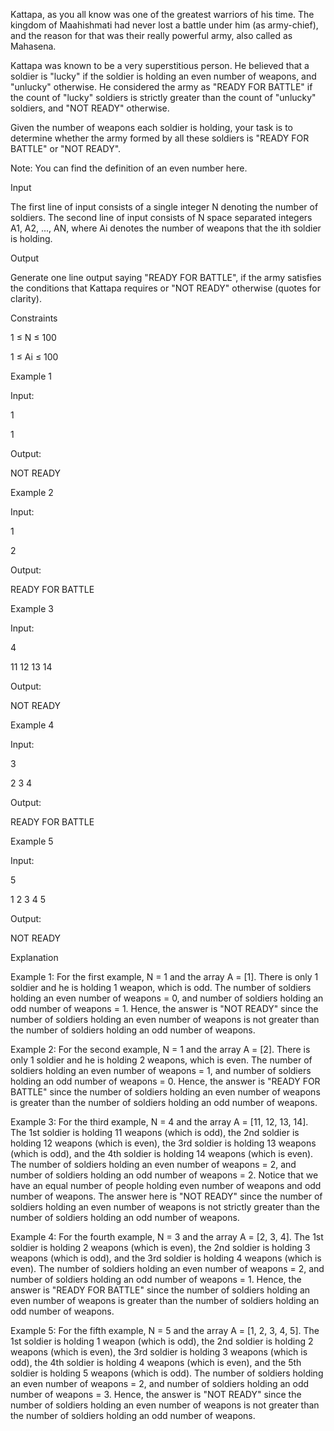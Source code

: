 Kattapa, as you all know was one of the greatest warriors of his time. The kingdom of Maahishmati had never lost a battle under him (as army-chief), and the reason for that was their really powerful army, also called as Mahasena.

Kattapa was known to be a very superstitious person. He believed that a soldier is "lucky" if the soldier is holding an even number of weapons, and "unlucky" otherwise. He considered the army as "READY FOR BATTLE" if the count of "lucky" soldiers is strictly greater than the count of "unlucky" soldiers, and "NOT READY" otherwise.

Given the number of weapons each soldier is holding, your task is to determine whether the army formed by all these soldiers is "READY FOR BATTLE" or "NOT READY".

Note: You can find the definition of an even number here.

Input

The first line of input consists of a single integer N denoting the number of soldiers. The second line of input consists of N space separated integers A1, A2, ..., AN, where Ai denotes the number of weapons that the ith soldier is holding.

Output

Generate one line output saying "READY FOR BATTLE", if the army satisfies the conditions that Kattapa requires or "NOT READY" otherwise (quotes for clarity).

Constraints

1 ≤ N ≤ 100

1 ≤ Ai ≤ 100

Example 1

Input:

1

1

Output:

NOT READY

Example 2

Input:

1

2

Output:

READY FOR BATTLE

Example 3

Input:

4

11 12 13 14

Output:

NOT READY

Example 4

Input:

3

2 3 4

Output:

READY FOR BATTLE

Example 5

Input:

5

1 2 3 4 5

Output:

NOT READY

Explanation

Example 1: For the first example, N = 1 and the array A = [1]. There is only 1 soldier and he is holding 1 weapon, which is odd. The number of soldiers holding an even number of weapons = 0, and number of soldiers holding an odd number of weapons = 1. Hence, the answer is "NOT READY" since the number of soldiers holding an even number of weapons is not greater than the number of soldiers holding an odd number of weapons.

Example 2: For the second example, N = 1 and the array A = [2]. There is only 1 soldier and he is holding 2 weapons, which is even. The number of soldiers holding an even number of weapons = 1, and number of soldiers holding an odd number of weapons = 0. Hence, the answer is "READY FOR BATTLE" since the number of soldiers holding an even number of weapons is greater than the number of soldiers holding an odd number of weapons.

Example 3: For the third example, N = 4 and the array A = [11, 12, 13, 14]. The 1st soldier is holding 11 weapons (which is odd), the 2nd soldier is holding 12 weapons (which is even), the 3rd soldier is holding 13 weapons (which is odd), and the 4th soldier is holding 14 weapons (which is even). The number of soldiers holding an even number of weapons = 2, and number of soldiers holding an odd number of weapons = 2. Notice that we have an equal number of people holding even number of weapons and odd number of weapons. The answer here is "NOT READY" since the number of soldiers holding an even number of weapons is not strictly greater than the number of soldiers holding an odd number of weapons.

Example 4: For the fourth example, N = 3 and the array A = [2, 3, 4]. The 1st soldier is holding 2 weapons (which is even), the 2nd soldier is holding 3 weapons (which is odd), and the 3rd soldier is holding 4 weapons (which is even). The number of soldiers holding an even number of weapons = 2, and number of soldiers holding an odd number of weapons = 1. Hence, the answer is "READY FOR BATTLE" since the number of soldiers holding an even number of weapons is greater than the number of soldiers holding an odd number of weapons.

Example 5: For the fifth example, N = 5 and the array A = [1, 2, 3, 4, 5]. The 1st soldier is holding 1 weapon (which is odd), the 2nd soldier is holding 2 weapons (which is even), the 3rd soldier is holding 3 weapons (which is odd), the 4th soldier is holding 4 weapons (which is even), and the 5th soldier is holding 5 weapons (which is odd). The number of soldiers holding an even number of weapons = 2, and number of soldiers holding an odd number of weapons = 3. Hence, the answer is "NOT READY" since the number of soldiers holding an even number of weapons is not greater than the number of soldiers holding an odd number of weapons.
